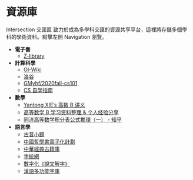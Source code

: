 # 資源庫

Intersection 交匯區 致力於成為多學科交匯的資源共享平台，這裡將存儲多個學科的學術資料。點擊左側 Navigation 瀏覽。

<div class="grid cards" markdown>

- **電子書** 
    - [Z-library](https://zlibrary-hk.se)
- **計算科學** 
    - [OI-Wiki](https://oi-wiki.org/)
    - [洛谷](https://www.luogu.com.cn/)
    - [GMyhf/2020fall-cs101](https://github.com/GMyhf/2020fall-cs101)
    - [CS 自学指南](https://csdiy.wiki)
- **數學** 
    - [Yantong XIE’s 高数 B 讲义](https://darkoxie.github.io/)
    - [高等数学 B 学习资料整理 & 个人经验分享](https://github.com/zhuozhiyongde/Advanced-Mathematics-B-2022-PKU)
    - [同济高等数学积分表公式推理（一） - 知乎](https://zhuanlan.zhihu.com/p/150347591)
- **語言學** 
    - [古音小鏡](<http://www.kaom.net>)
    - [中國哲學書電子化計劃](<https://ctext.org/zh>)
    - [中華經典古籍庫]()
    - [字統網](<http://zi.tools/>)
    - [數字化《說文解字》](<https://szsw.bnu.edu.cn/>)
    - [漢語多功能字庫](<https://humanum.arts.cuhk.edu.hk/Lexis/lexi-mf/>)

</div>